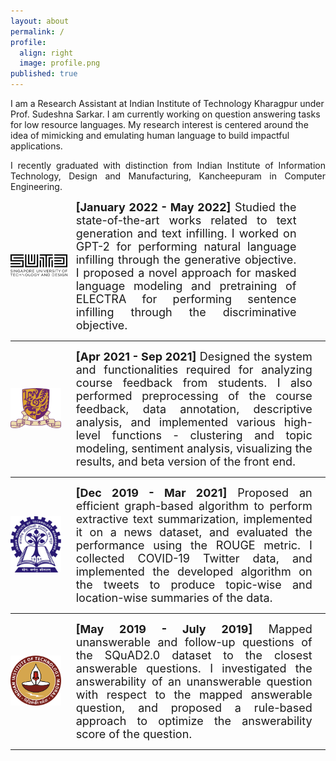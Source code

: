 ```yaml
---
layout: about
permalink: /
profile:
  align: right
  image: profile.png
published: true
---
```

<div>
<span style= "text-align: justify; text-justify: inter-word;"><span>
I am a Research Assistant at Indian Institute of Technology Kharagpur under Prof. Sudeshna Sarkar. I am currently working on question answering tasks for low resource languages. My research interest is centered around the idea of mimicking and emulating human language to build impactful applications.

I recently graduated with distinction from Indian Institute of Information Technology, Design and Manufacturing, Kancheepuram in Computer Engineering.
<div>
<!-- [Gradfolio](https://github.com/jitinnair1/gradfolio){:target="_blank"} is a responsive, dark-mode ready Jekyll theme designed keeping academia in mind. The easiest way to install the theme is to fork it using GitHub. Check the README file for [instructions](https://github.com/jitinnair1/gradfolio#installation){:target="_blank"}.

If you want to use this space to write your biography here, edit the `index.md` file. You can put a picture in, too. Rename your picture to `profile.png` and put it in the `assets/images/` folder.

The social-icons footer can be used to link profiles from GitHub, OrcID and ReasearchGate aprart form the usual Twitter, LinkedIn and Facebook. You can add your user ID in the `_config.yml` file to link your accounts. -->


<style>       
    hr{
        height: 1px;
        background-color: #ccc;
        border: none;
    }
</style>

<h2>Experience<h2>

<!-- <img src="SUTD.png" alt="SUTD" title="Singapore University of Technology and Design" width="100"/>*   *[sep 2021 - may 2022]*    <p style="text-align:right;"></p> -->


<div class="row"> 
  <span style="width:20%; height:auto; display: inline-block; justify-content:center; vertical-align: middle;"><img src="SUTD.jpeg" alt="SUTD" style="max-width:90%; height:auto; object-fit: contain; margin:auto;"></span>
  <span style="width:70%; height:auto; display: inline-block; vertical-align: middle;font-size:large; text-align: justify; text-justify: inter-word;"><b>[January 2022 - May 2022]</b> Studied the state-of-the-art works related to text generation and text infilling. I worked on GPT-2 for performing natural language infilling through the generative objective. I proposed a novel approach for masked language modeling and pretraining of ELECTRA for performing sentence infilling through the discriminative objective.</span>
</div>
<hr>
<div class="row"> 
  <span style="width:20%; height:auto; display: inline-block; justify-content:center; vertical-align: middle;"><img src="CUHK.png" alt="The Chinese University of Hong Kong (CUHK)
" style="max-width:80%; height:auto; object-fit: contain; margin:auto; "></span>
  <span style="width:75%; height:auto; display: inline-block; vertical-align: middle;font-size:large; text-align: justify; text-justify: inter-word;"><b>[Apr 2021 - Sep 2021]</b> Designed the system and functionalities required for analyzing course feedback from students. I also performed preprocessing of the course feedback, data annotation, descriptive analysis, and implemented various high-level functions - clustering and topic modeling, sentiment analysis, visualizing the results, and beta version of the front end.
</span>
</div>
<hr>
<!-- * <img src="CUHK.png" alt="IIT-Kharagpur" title="Indian Institute of Technology Kharagpur" width="100"/>  <p style="text-align:right;">*[Apr 2021 - Sep 2021]* </p> -->

<div class="row"> 
  <span style="width:20%; height:auto; display: inline-block; justify-content:center; vertical-align: middle;"><img src="IITK.jpeg" alt="Indian Institute of Technology Kharagpur" style="max-width:80%; height:auto; object-fit: contain; margin:auto; text-align: justify; text-justify: inter-word;"></span>
  <span style="width:75%; height:auto; display: inline-block; vertical-align: middle;font-size:large; text-align: justify; text-justify: inter-word;"><b>[Dec 2019 - Mar 2021]</b> Proposed an efficient graph-based algorithm to perform extractive text summarization, implemented it on a news dataset, and evaluated the performance using the ROUGE metric. I collected COVID-19 Twitter data, and implemented the developed algorithm on the tweets to produce topic-wise and location-wise summaries of the data.
</span>
</div>

<hr>
<!-- <img src="IITK.png" alt="IIT-Kharagpur" title="Indian Institute of Technology Kharagpur" width="100"/> *[Dec 2019 - Mar 2021]* Studied articles and research papers, collected COVID-19 Twitter data, developed and implemented an efficient graph-based algorithm to produce topic-wise summaries of the tweets using Python, and evaluated performance using the ROUGE metric. -->


<div class="row"> 
  <span style="width:20%; height:auto; display: inline-block; justify-content:center; vertical-align: middle;"><img src="IITM.jpg" alt="Indian Institute of Technology Madras" style="max-width:80%; height:auto; object-fit: contain; margin:auto; text-align: justify; text-justify: inter-word;"></span>
  <span style="width:75%; height:auto; display: inline-block; vertical-align: middle;font-size:large; text-align: justify; text-justify: inter-word;"><b>[May 2019 - July 2019]</b> Mapped unanswerable and follow-up questions of the SQuAD2.0 dataset to the closest answerable questions. I investigated the answerability of an unanswerable question with respect to the mapped answerable question, and proposed a rule-based approach to optimize the answerability score of the question.</span>
</div>

<hr>

<!-- * <img src="IITM.jpg" alt="IIT-Madras" title="Indian Institute of Technology Madras" width="100"/>    *[May 2019 - July 2019]*
  * Mapped unanswerable and follow-up questions of the SQuAD2.0 dataset to the closest answerable questions. I investigated the answerability of an unanswerable question with respect to the mapped answerable question, and proposed a rule-based approach to optimize the answerability score of the question. I also explored Word2Vec using the Gensim library on small English and Hindi corpora.
 -->
